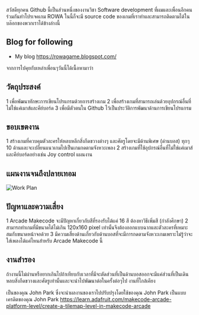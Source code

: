 สวัสดีทุกคน Github นี้เป็นส่วนหนึ่งของงานวิชา Software development ที่ผมและเพื่อนอีกคนร่วมกันทำโปรเจคเกม ROWA
ในนี้ก็จะมี source code ของเกมที่เราทำและสามารถติดตามได้ในบล๊อกของพวกเราได้ข้างล่างนี้

## Blog for following
* My blog
https://rowagame.blogspot.com/

จากการไปคุยกับเหล่าเพื่อนๆวันนี้ได้เนื้อหามาว่า

## วัตถุประสงค์
1 เพื่อพัฒนาทักษะการเขียนโปรแกรมด้วยการสร้างเกม
2 เพื่อสร้างเกมที่สามารถเล่นด้วยอุปกรณ์อื่นที่ไม่ใช่แค่เมาส์และคีย์บอร์ด
3 เพื่อมีตัวตนใน Github ไว้เป็นประวัติการพัฒนาด้านการเขียนโปรแกรม

## ขอบเขตงาน
1 สร้างเกมที่ควบคุมตัวละครให้หลบหลีกสิ่งกีดขวางต่างๆ และศัตรูโดยจะมีด้านพิเศษ (ด่านบอส) ทุกๆ 10 ด้านและจะเปลี่ยนแนวเกมไปเป็นเกมกดตามจังหวะเพลง
2 สร้างเกมที่ใช้อุปกรณ์อื่นที่ไม่ใช่แค่เมาส์และคีย์บอร์ดอย่างเช่น Joy control
แผนงาน

## แผนงานจนถึงปลายเทอม
![Work Plan](https://github.com/AndaChain/rowa_game/1_SmyEKVHpOcTJxiJbdne8sA.png)

## ปัญหาและความเสี่ยง
1 Arcade Makecode จะมีปัญหาเกี่ยวกับสีที่รองรับได้แค่ 16 สี ต้องหาวิธีเพิ่มสี (กำลังศึกษา)
2 สามารถทำเกมที่มีขนาดได้ไม่เกิน 120x160 pixel เท่านั้นจึงต้องออกแบบฉากและตัวละครที่เหมาะสมกับขนาดหน้าจอด้วย
3 มีความเสี่ยงด้านเกี่ยวกับด้านบอสที่จะมีการกดตามจังหวะเกมเพราะไม่รู้ว่าจะใส่เพลงได้แค่ไหนสำหรับ Arcade Makecode นี้

## งานสำรอง
ถ้างานนี้ไม่ผ่านหรือยากเกินไปถ้าเทียบกับเวลาที่มีจะตัดส่วนที่เป็นด้านบอสออกจะมีแค่ส่วนที่เป็นเดินหลบสิ่งกีดขวางและศัตรูเท่านั้นและจะนำไปพัฒนาต่อในครั้งต่อๆไป
งานที่ใกล้เคียง

เป็นของคุณ John Park ซึ่งจะนำผลงานของเราไปปรับปรุงโดยใช้ของคุณ John Park เป็นแบบ
เครดิตของคุณ John Park https://learn.adafruit.com/makecode-arcade-platform-level/create-a-tilemap-level-in-makecode-arcade


